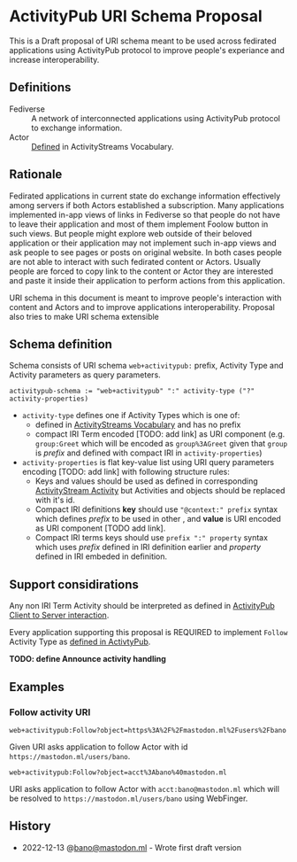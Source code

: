 # ActivityPub URI Schema Proposal

This is a Draft proposal of URI schema meant to be used across fedirated applications using ActivityPub protocol to improve people's experiance and increase interoperability.

## Definitions

<dl>

  <dt>Fediverse</dt>
  <dd>
    A network of interconnected applications using ActivityPub protocol to exchange information.
  </dd>

  <dt>Actor</dt>
  <dd>
    <a href="https://www.w3.org/TR/activitystreams-vocabulary/#actor-types">Defined</a> in ActivityStreams Vocabulary.
  </dd>
</dl>



## Rationale

Fedirated applications in current state do exchange information effectively among servers if both Actors established a subscription.
Many applications implemented in-app views of links in Fediverse so that people do not have to leave their application and most of them implement Foolow button in such views.
But people might explore web outside of their beloved application or their application may not implement such in-app views and ask people to see pages or posts on original website.
In both cases people are not able to interact with such fedirated content or Actors.
Usually people are forced to copy link to the content or Actor they are interested and paste it inside their application to perform actions from this application.

URI schema in this document is meant to improve people's interaction with content and Actors and to improve applications interoperability. Proposal also tries to make URI schema extensible 

## Schema definition

Schema consists of URI schema `web+activitypub:` prefix, Activity Type and Activity parameters as query parameters.

```
activitypub-schema := "web+activitypub" ":" activity-type ("?" activity-properties)
```
- `activity-type` defines one if Activity Types which is one of:
  * defined in [ActivityStreams Vocabulary](https://www.w3.org/TR/activitystreams-vocabulary/#activity-types) and has no prefix
  * compact IRI Term encoded [TODO: add link] as URI component (e.g. `group:Greet` which will be encoded as `group%3AGreet` given that `group` is _prefix_ and defined with compact IRI in `activity-properties`)
- `activity-properties` is flat key-value list using URI query parameters encoding [TODO: add link] with following structure rules:
  * Keys and values should be used as defined in corresponding [ActivityStream Activity](https://www.w3.org/TR/activitystreams-vocabulary/#activity-types) but Activities and objects should be replaced with it's id.
  * Compact IRI definitions **key** should use `"@context:" prefix` syntax which defines _prefix_ to be used in other , and **value** is URI encoded as URI component [TODO add link].
  * Compact IRI terms keys should use `prefix ":" property` syntax which uses _prefix_ defined in IRI definition earlier and _property_ defined in IRI embeded in definition.

## Support considirations

Any non IRI Term Activity should be interpreted as defined in [ActivityPub Client to Server interaction](https://www.w3.org/TR/activitypub/#client-to-server-interactions).

Every application supporting this proposal is REQUIRED to implement `Follow` Activity Type as [defined in ActivtyPub](https://www.w3.org/TR/activitypub/#follow-activity-outbox).

**TODO: define Announce activity handling**

## Examples

### Follow activity URI
```
web+activitypub:Follow?object=https%3A%2F%2Fmastodon.ml%2Fusers%2Fbano
```
Given URI asks application to follow Actor with id `https://mastodon.ml/users/bano`.


```
web+activitypub:Follow?object=acct%3Abano%40mastodon.ml
```
URI asks application to follow Actor with `acct:bano@mastodon.ml` which will be resolved to `https://mastodon.ml/users/bano` using WebFinger.

## History

<!-- new entries should be added below this comment line -->
- 2022-12-13 @bano@mastodon.ml - Wrote first draft version
